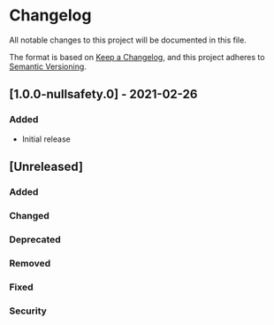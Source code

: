 # Changelog
All notable changes to this project will be documented in this file.

The format is based on [Keep a Changelog](https://keepachangelog.com/en/1.0.0/),
and this project adheres to [Semantic Versioning](https://semver.org/spec/v2.0.0.html).

## [1.0.0-nullsafety.0] - 2021-02-26
### Added
- Initial release

## [Unreleased]
### Added
### Changed
### Deprecated
### Removed
### Fixed
### Security
